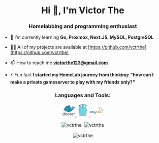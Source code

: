 <h1 align="center"> Hi 👋, I'm Victor The</h1>
<h3 align="center">Homelabbing and programming enthusiast</h3>

- 🌱 I’m currently learning **Go, Proxmox, Next.JS, MySQL, PostgreSQL**

- 👨‍💻 All of my projects are available at [https://github.com/vctrthe](https://github.com/vctrthe)

- 📫 How to reach me **victorthe123@gmail.com**

- ⚡ Fun fact **I started my HomeLab journey from thinking: "how can I make a private gameserver to play with my friends only?"**

<h3 align="center">Languages and Tools:</h3>
<p align="center"> <a href="https://www.docker.com/" target="_blank" rel="noreferrer"> <img src="https://raw.githubusercontent.com/devicons/devicon/master/icons/docker/docker-original-wordmark.svg" alt="docker" width="40" height="40"/> </a> <a href="https://golang.org" target="_blank" rel="noreferrer"> <img src="https://raw.githubusercontent.com/devicons/devicon/master/icons/go/go-original.svg" alt="go" width="40" height="40"/> </a> <a href="https://www.mysql.com/" target="_blank" rel="noreferrer"> <img src="https://raw.githubusercontent.com/devicons/devicon/master/icons/mysql/mysql-original-wordmark.svg" alt="mysql" width="40" height="40"/> </a> </p>

<p align="center"><img align="center" src="https://github-readme-stats.vercel.app/api/top-langs?username=vctrthe&show_icons=true&locale=en&layout=compact" alt="vctrthe" />
&nbsp;<img align="center" src="https://github-readme-stats.vercel.app/api?username=vctrthe&show_icons=true&locale=en" alt="vctrthe" /></p>

<p align="center"><img align="center" src="https://github-readme-streak-stats.herokuapp.com/?user=vctrthe&" alt="vctrthe" /></p>
